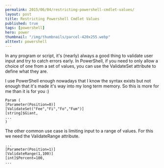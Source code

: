 ```yaml
---
permalink: 2015/06/04/restricting-powershell-cmdlet-values/
layout: post
title: Restricting Powershell Cmdlet Values
published: true
tags: [powershell]
hero: power
thumbnail: "/img/thumbnails/parcel-420x255.webp"
alttext: powershell
---
```


In any program or script, it's (nearly) always a good thing to validate user input
and try to catch errors early. In PowerShell, if you need to only allow a
choice of one from a set of values, you can use the ValidateSet attribute
to define what they are.

I use PowerShell enough nowadays that I know the syntax exists but not enough
that it's made it's way into my long term memory. So this is more for me
than it is for you :)

```
Param (
[Parameter(Position=0)]
[ValidateSet("Fee","Fi","Fo","Fum")]
[string]$Giant,
...
)
```

The other common use case is limiting input to a range of values. For this we
need the ValidateRange attribute.

```
...
[Parameter(Position=1)]
[ValidateRange(1,100)]
[int]$Percent=100,
...
```
